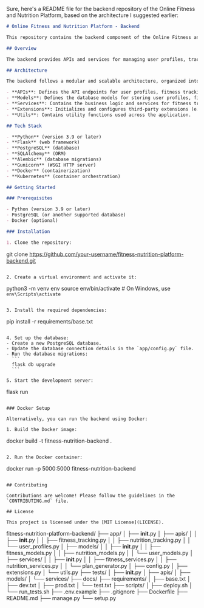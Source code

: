 Sure, here's a README file for the backend repository of the Online Fitness and Nutrition Platform, based on the architecture I suggested earlier:

```markdown
# Online Fitness and Nutrition Platform - Backend

This repository contains the backend component of the Online Fitness and Nutrition Platform, built with Python and the Flask web framework.

## Overview

The backend provides APIs and services for managing user profiles, tracking fitness activities and nutrition intake, generating personalized workout and meal plans, and more. It integrates with third-party APIs for fitness tracking and nutrition data.

## Architecture

The backend follows a modular and scalable architecture, organized into the following main components:

- **APIs**: Defines the API endpoints for user profiles, fitness tracking, and nutrition tracking.
- **Models**: Defines the database models for storing user profiles, fitness data, and nutrition data.
- **Services**: Contains the business logic and services for fitness tracking, nutrition tracking, plan generation, and other core functionalities.
- **Extensions**: Initializes and configures third-party extensions (e.g., database, API clients, caching).
- **Utils**: Contains utility functions used across the application.

## Tech Stack

- **Python** (version 3.9 or later)
- **Flask** (web framework)
- **PostgreSQL** (database)
- **SQLAlchemy** (ORM)
- **Alembic** (database migrations)
- **Gunicorn** (WSGI HTTP server)
- **Docker** (containerization)
- **Kubernetes** (container orchestration)

## Getting Started

### Prerequisites

- Python (version 3.9 or later)
- PostgreSQL (or another supported database)
- Docker (optional)

### Installation

1. Clone the repository:
   ```
   git clone https://github.com/your-username/fitness-nutrition-platform-backend.git
   ```

2. Create a virtual environment and activate it:
   ```
   python3 -m venv env
   source env/bin/activate  # On Windows, use `env\Scripts\activate`
   ```

3. Install the required dependencies:
   ```
   pip install -r requirements/base.txt
   ```

4. Set up the database:
   - Create a new PostgreSQL database.
   - Update the database connection details in the `app/config.py` file.
   - Run the database migrations:
     ```
     flask db upgrade
     ```

5. Start the development server:
   ```
   flask run
   ```

### Docker Setup

Alternatively, you can run the backend using Docker:

1. Build the Docker image:
   ```
   docker build -t fitness-nutrition-backend .
   ```

2. Run the Docker container:
   ```
   docker run -p 5000:5000 fitness-nutrition-backend
   ```

## Contributing

Contributions are welcome! Please follow the guidelines in the `CONTRIBUTING.md` file.

## License

This project is licensed under the [MIT License](LICENSE).
```

fitness-nutrition-platform-backend/
├── app/
│   ├── __init__.py
│   ├── apis/
│   │   ├── __init__.py
│   │   ├── fitness_tracking.py
│   │   ├── nutrition_tracking.py
│   │   └── user_profiles.py
│   ├── models/
│   │   ├── __init__.py
│   │   ├── fitness_models.py
│   │   ├── nutrition_models.py
│   │   └── user_models.py
│   ├── services/
│   │   ├── __init__.py
│   │   ├── fitness_services.py
│   │   ├── nutrition_services.py
│   │   └── plan_generator.py
│   ├── config.py
│   ├── extensions.py
│   └── utils.py
├── tests/
│   ├── __init__.py
│   ├── apis/
│   ├── models/
│   └── services/
├── docs/
├── requirements/
│   ├── base.txt
│   ├── dev.txt
│   ├── prod.txt
│   └── test.txt
├── scripts/
│   ├── deploy.sh
│   └── run_tests.sh
├── .env.example
├── .gitignore
├── Dockerfile
├── README.md
├── manage.py
└── setup.py
